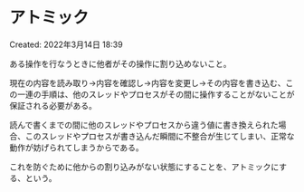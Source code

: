 # アトミック

Created: 2022年3月14日 18:39

ある操作を行なうときに他者がその操作に割り込めないこと。

現在の内容を読み取り→内容を確認し→内容を変更し→その内容を書き込む、この一連の手順は、他のスレッドやプロセスがその間に操作することがないことが保証される必要がある。

読んで書くまでの間に他のスレッドやプロセスから違う値に書き換えられた場合、このスレッドやプロセスが書き込んだ瞬間に不整合が生じてしまい、正常な動作が妨げられてしまうからである。

これを防ぐために他からの割り込みがない状態にすることを、アトミックにする、という。